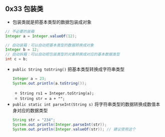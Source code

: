 ## 0x33 包装类

- 包装类就是把基本类型的数据包装成对象

```java
// 不必要的装箱
Integer a = Integer.valueOf(12);

// 自动装箱：可以自动把基本类型的数据转换成对象
Integer b = 12;
// 自动拆箱：可以自动把包装类型的对象转换成对应的基本数据类型
int c = b;
```

- `public String toString()` 把基本类型转换成字符串类型
  ```java
  Integer a = 23;
  System.out.println(a.toString()); 
  ```
  - `String rs1 = Integer.toString(a);`
  - `String str = a + "";`
- `public static int parseInt(String s)` 将字符串类型的数据转换成数值本身对应的数据类型
  ```java
  String str = "234";
  System.out.println(Integer.parseInt(str));
  System.out.println(Integer.valueOf(str)); // 建议使用这个
  ```
